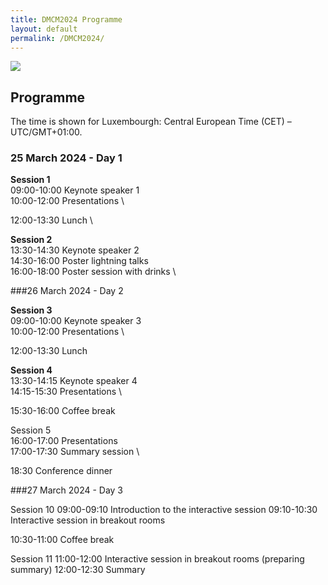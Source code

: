 ```yaml
---
title: DMCM2024 Programme
layout: default
permalink: /DMCM2024/
---
```


<img src="../images/places/Belval08.jpg"/>

## Programme

The time is shown for Luxembourgh: Central European Time (CET) – UTC/GMT+01:00.

### 25 March 2024 - Day 1

**Session 1** \
09:00-10:00 Keynote speaker 1 \
10:00-12:00 Presentations \

12:00-13:30 Lunch \

**Session 2** \
13:30-14:30 Keynote speaker 2 \
14:30-16:00 Poster lightning talks \
16:00-18:00 Poster session with drinks \

###26 March 2024 - Day 2

**Session 3** \
09:00-10:00 Keynote speaker 3 \
10:00-12:00 Presentations \

12:00-13:30 Lunch

**Session 4** \
13:30-14:15 Keynote speaker 4 \
14:15-15:30 Presentations \

15:30-16:00 Coffee break

Session 5 \
16:00-17:00 Presentations \
17:00-17:30 Summary session \

18:30	Conference dinner

###27 March 2024 - Day 3

Session 10 
09:00-09:10 Introduction to the interactive session
09:10-10:30 Interactive session in breakout rooms

10:30-11:00 Coffee break

Session 11
11:00-12:00 Interactive session in breakout rooms (preparing summary)
12:00-12:30 Summary

